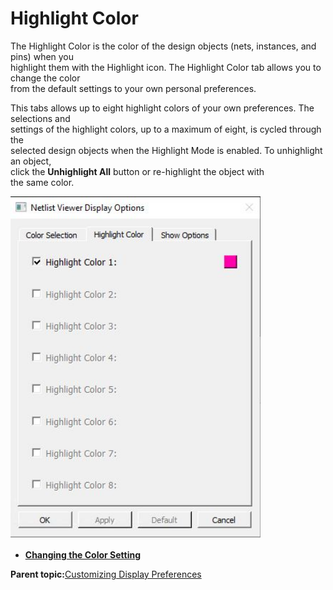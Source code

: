 # Highlight Color

The Highlight Color is the color of the design objects \(nets, instances, and pins\) when you<br /> highlight them with the Highlight icon. The Highlight Color tab allows you to change the color<br /> from the default settings to your own personal preferences.

This tabs allows up to eight highlight colors of your own preferences. The selections and<br /> settings of the highlight colors, up to a maximum of eight, is cycled through the<br /> selected design objects when the Highlight Mode is enabled. To unhighlight an object,<br /> click the **Unhighlight All** button or re-highlight the object with<br /> the same color.

![](GUID-AFA40395-B78C-4A0F-938D-4CD70449599F-low.png "Highlight Color Tab")

-   **[Changing the Color Setting](GUID-8A0674E2-DDB0-4A62-94E6-D7901E785721.md)**  


**Parent topic:**[Customizing Display Preferences](GUID-A95E02AB-4644-40D0-8D87-246FA078580B.md)

